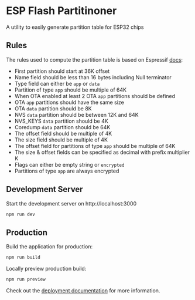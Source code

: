 # ESP Flash Partitinoner

A utility to easily generate partition table for ESP32 chips

## Rules

The rules used to compute the partition table is based on Espressif [docs](https://docs.espressif.com/projects/esp-idf/en/latest/esp32/api-guides/partition-tables.html):

- First partition should start at 36K offset
- Name field should be less than 16 bytes including Null terminator
- Type field can either be `app` or `data`
- Partition of type `app` should be multiple of 64K
- When OTA enabled at least 2 OTA `app` partitions should be defined
- OTA `app` partitions should have the same size
- OTA `data` partition should be 8K
- NVS `data` partition should be between 12K and 64K
- NVS_KEYS `data` partition should be 4K
- Coredump `data` partition should be 64K
- The offset field should be multiple of 4K
- The size field should be multiple of 4K
- The offset field for partitions of type `app` should be multiple of 64K
- The size & offset fields can be specified as decimal with prefix multiplier K
- Flags can either be empty string or `encrypted`
- Partitions of type `app` are always encrypted

## Development Server

Start the development server on http://localhost:3000

```bash
npm run dev
```

## Production

Build the application for production:

```bash
npm run build
```

Locally preview production build:

```bash
npm run preview
```

Check out the [deployment documentation](https://nuxt.com/docs/getting-started/deployment) for more information.
